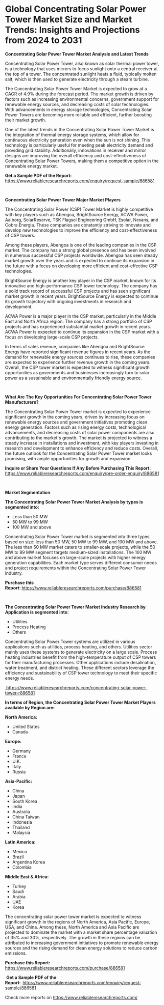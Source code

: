 <p><h1>Global Concentrating Solar Power Tower Market Size and Market Trends: Insights and Projections from 2024 to 2031</h1></p><p><strong>Concentrating Solar Power Tower Market Analysis and Latest Trends</strong></p>
<p><p>Concentrating Solar Power Tower, also known as solar thermal power tower, is a technology that uses mirrors to focus sunlight onto a central receiver at the top of a tower. The concentrated sunlight heats a fluid, typically molten salt, which is then used to generate electricity through a steam turbine.</p><p>The Concentrating Solar Power Tower Market is expected to grow at a CAGR of 4.9% during the forecast period. The market growth is driven by factors such as increasing environmental concerns, government support for renewable energy sources, and decreasing costs of solar technologies. With advancements in energy storage technologies, Concentrating Solar Power Towers are becoming more reliable and efficient, further boosting their market growth.</p><p>One of the latest trends in the Concentrating Solar Power Tower Market is the integration of thermal energy storage systems, which allow for continuous electricity generation even when the sun is not shining. This technology is particularly useful for meeting peak electricity demand and providing grid stability. Additionally, innovations in receiver and mirror designs are improving the overall efficiency and cost-effectiveness of Concentrating Solar Power Towers, making them a competitive option in the renewable energy market.</p></p>
<p><strong>Get a Sample PDF of the Report:&nbsp;</strong> <a href="https://www.reliableresearchreports.com/enquiry/request-sample/886581">https://www.reliableresearchreports.com/enquiry/request-sample/886581</a></p>
<p>&nbsp;</p>
<p><strong>Concentrating Solar Power Tower Major Market Players</strong></p>
<p><p>The Concentrating Solar Power (CSP) Tower Market is highly competitive with key players such as Abengoa, BrightSource Energy, ACWA Power, Aalborg, SolarReserve, TSK Flagsol Engineering GmbH, Esolar, Nexans, and Cobra Energia. These companies are constantly striving to innovate and develop new technologies to improve the efficiency and cost-effectiveness of CSP towers.</p><p>Among these players, Abengoa is one of the leading companies in the CSP market. The company has a strong global presence and has been involved in numerous successful CSP projects worldwide. Abengoa has seen steady market growth over the years and is expected to continue its expansion in the future with a focus on developing more efficient and cost-effective CSP technologies.</p><p>BrightSource Energy is another key player in the CSP market, known for its innovative and high-performance CSP tower technology. The company has a solid track record of successful CSP projects and has seen significant market growth in recent years. BrightSource Energy is expected to continue its growth trajectory with ongoing investments in research and development.</p><p>ACWA Power is a major player in the CSP market, particularly in the Middle East and North Africa region. The company has a strong portfolio of CSP projects and has experienced substantial market growth in recent years. ACWA Power is expected to continue its expansion in the CSP market with a focus on developing large-scale CSP projects.</p><p>In terms of sales revenue, companies like Abengoa and BrightSource Energy have reported significant revenue figures in recent years. As the demand for renewable energy sources continues to rise, these companies are expected to experience further revenue growth in the coming years. Overall, the CSP tower market is expected to witness significant growth opportunities as governments and businesses increasingly turn to solar power as a sustainable and environmentally friendly energy source.</p></p>
<p>&nbsp;</p>
<p><strong>What Are The Key Opportunities For Concentrating Solar Power Tower Manufacturers?</strong></p>
<p><p>The Concentrating Solar Power Tower market is expected to experience significant growth in the coming years, driven by increasing focus on renewable energy sources and government initiatives promoting clean energy generation. Factors such as rising energy costs, technological advancements, and decreasing costs of solar power components are also contributing to the market's growth. The market is projected to witness a steady increase in installations and investment, with key players investing in research and development to enhance efficiency and reduce costs. Overall, the future outlook for the Concentrating Solar Power Tower market looks promising, with ample opportunities for growth and expansion.</p></p>
<p><strong>Inquire or Share Your Questions If Any Before Purchasing This Report:</strong> <a href="https://www.reliableresearchreports.com/enquiry/pre-order-enquiry/886581">https://www.reliableresearchreports.com/enquiry/pre-order-enquiry/886581</a></p>
<p>&nbsp;</p>
<p><strong>Market Segmentation</strong></p>
<p><strong>The Concentrating Solar Power Tower Market Analysis by types is segmented into:</strong></p>
<p><ul><li>Less than 50 MW</li><li>50 MW to 99 MW</li><li>100 MW and above</li></ul></p>
<p><p>Concentrating Solar Power Tower market is segmented into three types based on size: less than 50 MW, 50 MW to 99 MW, and 100 MW and above. The less than 50 MW market caters to smaller-scale projects, while the 50 MW to 99 MW segment targets medium-sized installations. The 100 MW and above market focuses on large-scale projects with higher energy generation capabilities. Each market type serves different consumer needs and project requirements within the Concentrating Solar Power Tower industry.</p></p>
<p><strong>Purchase this Report:&nbsp;</strong><a href="https://www.reliableresearchreports.com/purchase/886581">https://www.reliableresearchreports.com/purchase/886581</a></p>
<p>&nbsp;</p>
<p><strong>The Concentrating Solar Power Tower Market Industry Research by Application is segmented into:</strong></p>
<p><ul><li>Utilities</li><li>Process Heating</li><li>Others</li></ul></p>
<p><p>Concentrating Solar Power Tower systems are utilized in various applications such as utilities, process heating, and others. Utilities sector mainly uses these systems to generate electricity on a large scale. Process heating industries benefit from the high-temperature output of CSP towers for their manufacturing processes. Other applications include desalination, water treatment, and district heating. These different sectors leverage the efficiency and sustainability of CSP tower technology to meet their specific energy needs.</p></p>
<p><a href="https://www.reliableresearchreports.com/concentrating-solar-power-tower-r886581">&nbsp;https://www.reliableresearchreports.com/concentrating-solar-power-tower-r886581</a></p>
<p><strong>In terms of Region, the Concentrating Solar Power Tower Market Players available by Region are:</strong></p>
<p>
    <p> <strong> North America: </strong>
        <ul>
            <li>United States</li>
            <li>Canada</li>
        </ul>
        </p> 
    <p> <strong> Europe: </strong>
        <ul>
            <li>Germany</li>
            <li>France</li>
            <li>U.K.</li>
            <li>Italy</li>
            <li>Russia</li>
        </ul>
        </p> 
    <p> <strong> Asia-Pacific: </strong>
        <ul>
            <li>China</li>
            <li>Japan</li>
            <li>South Korea</li>
            <li>India</li>
            <li>Australia</li>
            <li>China Taiwan</li>
            <li>Indonesia</li>
            <li>Thailand</li>
            <li>Malaysia</li>
        </ul>
        </p> 
    <p> <strong> Latin America: </strong>
        <ul>
            <li>Mexico</li>
            <li>Brazil</li>
            <li>Argentina Korea</li>
            <li>Colombia</li>
        </ul>
        </p> 
    <p> <strong> Middle East & Africa: </strong>
        <ul>
            <li>Turkey</li>
            <li>Saudi</li>
            <li>Arabia</li>
            <li>UAE</li>
            <li>Korea</li>
        </ul>
    </p>
    </p>
<p><p>The concentrating solar power tower market is expected to witness significant growth in the regions of North America, Asia Pacific, Europe, USA, and China. Among these, North America and Asia Pacific are projected to dominate the market with a market share percentage valuation of 35% and 30%, respectively. The growth in these regions can be attributed to increasing government initiatives to promote renewable energy sources and the rising demand for clean energy solutions to reduce carbon emissions.</p></p>
<p><strong>Purchase this Report: </strong><a href="https://www.reliableresearchreports.com/purchase/886581">https://www.reliableresearchreports.com/purchase/886581</a></p>
<p>&nbsp;<strong>Get a Sample PDF of the Report:&nbsp;&nbsp;</strong><a href="https://www.reliableresearchreports.com/enquiry/request-sample/886581">https://www.reliableresearchreports.com/enquiry/request-sample/886581</a></p>
<p><strong></strong></p>
<p>Check more reports on <a href="https://www.reliableresearchreports.com/">https://www.reliableresearchreports.com/</a></p>